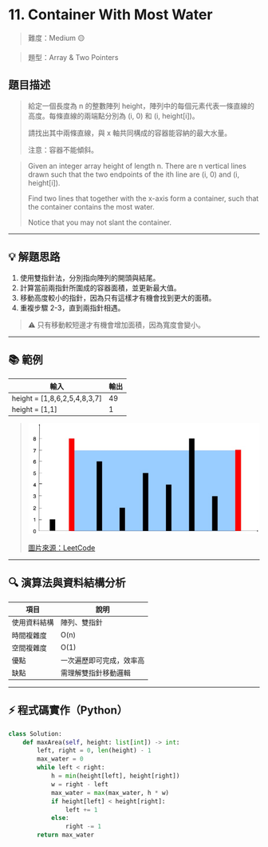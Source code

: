 # 11. Container With Most Water

> 難度：Medium 🟡

> 題型：Array & Two Pointers

## 題目描述
> 給定一個長度為 n 的整數陣列 height，陣列中的每個元素代表一條直線的高度。每條直線的兩端點分別為 (i, 0) 和 (i, height[i])。
> 
> 請找出其中兩條直線，與 x 軸共同構成的容器能容納的最大水量。
> 
> 注意：容器不能傾斜。

> Given an integer array height of length n. There are n vertical lines drawn such that the two endpoints of the ith line are (i, 0) and (i, height[i]).
>
> Find two lines that together with the x-axis form a container, such that the container contains the most water.
>
> Notice that you may not slant the container.

---

## 💡 解題思路
1. 使用雙指針法，分別指向陣列的開頭與結尾。
2. 計算當前兩指針所圍成的容器面積，並更新最大值。
3. 移動高度較小的指針，因為只有這樣才有機會找到更大的面積。
4. 重複步驟 2-3，直到兩指針相遇。

> ⚠️ 只有移動較短邊才有機會增加面積，因為寬度會變小。

---

## 📚 範例

| 輸入                | 輸出 |
|---------------------|------|
| height = [1,8,6,2,5,4,8,3,7] | 49   |
| height = [1,1]      | 1    |

> ![Container Visual](./question_11.jpg)
> 
> [圖片來源：LeetCode](https://leetcode.com/problems/container-with-most-water/description/)

---

## 🔍 演算法與資料結構分析

| 項目         | 說明                |
|--------------|---------------------|
| 使用資料結構 | 陣列、雙指針        |
| 時間複雜度   | O(n)                |
| 空間複雜度   | O(1)                |
| 優點         | 一次遍歷即可完成，效率高 |
| 缺點         | 需理解雙指針移動邏輯   |

---

## ⚡ 程式碼實作（Python）

```python
class Solution:
    def maxArea(self, height: list[int]) -> int:
        left, right = 0, len(height) - 1
        max_water = 0
        while left < right:
            h = min(height[left], height[right])
            w = right - left
            max_water = max(max_water, h * w)
            if height[left] < height[right]:
                left += 1
            else:
                right -= 1
        return max_water
```
